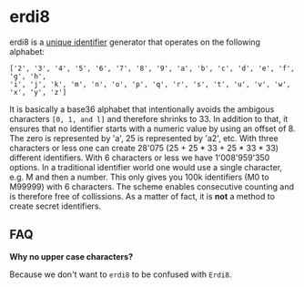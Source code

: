 # erdi8

erdi8 is a [unique identifier](https://www.wikidata.org/wiki/Q6545185) generator that operates on the following alphabet:

```
['2', '3', '4', '5', '6', '7', '8', '9', 'a', 'b', 'c', 'd', 'e', 'f', 'g', 'h', 
'i', 'j', 'k', 'm', 'n', 'o', 'p', 'q', 'r', 's', 't', 'u', 'v', 'w', 'x', 'y', 'z']
```

It is basically a base36 alphabet that intentionally avoids the ambigous characters `[0, 1, and l]` and therefore shrinks to 33. In addition to that, it ensures that no identifier starts with a numeric value by using an offset of 8. The zero is represented by 'a', 25 is represented by 'a2', etc. With three characters or less one can create 28'075 (25 + 25 * 33 + 25 * 33 * 33) different identifiers. With 6 characters or less we have 1'008'959'350 options. In a traditional identifier world one would use a single character, e.g. M and then a number. This only gives you 100k identifiers (M0 to M99999) with 6 characters. The scheme enables consecutive counting and is therefore free of collissions. As a matter of fact, it is __not__ a method to create secret identifiers.

## FAQ

__Why no upper case characters?__

Because we don't want to `erdi8` to be confused with `Erdi8`.
